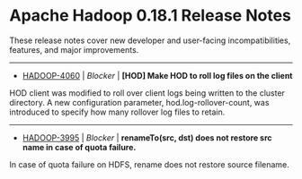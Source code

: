 # Apache Hadoop  0.18.1 Release Notes

These release notes cover new developer and user-facing incompatibilities, features, and major improvements.


---

* [HADOOP-4060](https://issues.apache.org/jira/browse/HADOOP-4060) | *Blocker* | **[HOD] Make HOD to roll log files on the client**

HOD client was modified to roll over client logs being written to the cluster directory. A new configuration parameter, hod.log-rollover-count, was introduced to specify how many rollover log files to retain.


---

* [HADOOP-3995](https://issues.apache.org/jira/browse/HADOOP-3995) | *Blocker* | **renameTo(src, dst) does not restore src name in case of quota failure.**

In case of quota failure on HDFS, rename does not restore source filename.



